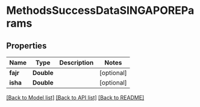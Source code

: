 # MethodsSuccessDataSINGAPOREParams

## Properties
Name | Type | Description | Notes
------------ | ------------- | ------------- | -------------
**fajr** | **Double** |  | [optional] 
**isha** | **Double** |  | [optional] 

[[Back to Model list]](../README.md#documentation-for-models) [[Back to API list]](../README.md#documentation-for-api-endpoints) [[Back to README]](../README.md)


